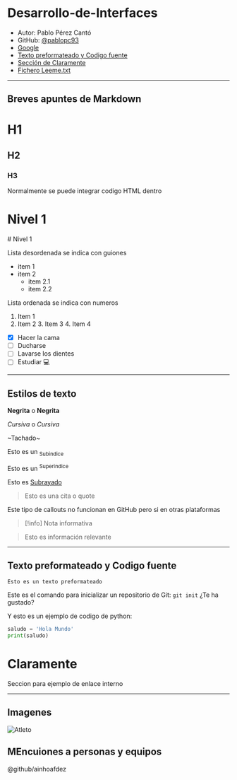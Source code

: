 # Desarrollo-de-Interfaces

- Autor: Pablo Pérez Cantó
- GitHub: [@pablopc93](https://github.com/pablopc93/Desarrollo-de-Interfaces/edit/main/README.md)
- [Google](https://google.com)
- [Texto preformateado y Codigo fuente](#texto-preformateado-y-codigo-fuente)
- [Sección de Claramente](#claramente)
- [Fichero Leeme.txt](leeme.txt)
---

## Breves apuntes de Markdown

# H1
## H2
### H3

Normalmente se puede integrar codigo HTML dentro 
<h1>Nivel 1</h1>
# Nivel 1

Lista desordenada se indica con guiones
- item 1
- item 2
  - item 2.1
  - item 2.2

Lista ordenada se indica con numeros
1. Item 1
2. Item 2
    3. Item 3
    4. Item 4
  
- [x] Hacer la cama
- [ ] Ducharse
- [ ] Lavarse los dientes
- [ ] Estudiar 💻

---
## Estilos de texto
**Negrita** o __Negrita__

*Cursiva* o _Cursiva_

~Tachado~

Esto es un <sub>Subindice</sub>

Esto es un <sup>Superindice</sup>

Esto es <ins>Subrayado</ins>

>Esto es una cita o quote

Este tipo de callouts no funcionan en GitHub pero si en otras plataformas
> [!info] Nota informativa

> Esto es información relevante

---

## Texto preformateado y Codigo fuente

```
Esto es un texto preformateado
```

Este es el comando para inicializar un repositorio de Git: `git init` ¿Te ha gustado?

Y esto es un ejemplo de codigo de python:

```python
saludo = 'Hola Mundo'
print(saludo)
```

# Claramente

Seccion para ejemplo de enlace interno

---

## Imagenes

![Atleto](https://img-estaticos.atleticodemadrid.com/system/file6s/282/medium2x2/quinto.jpg?1358717732)

## MEncuiones a personas y equipos
@github/ainhoafdez

